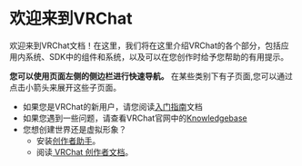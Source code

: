 # 欢迎来到VRChat

欢迎来到VRChat文档！在这里，我们将在这里介绍VRChat的各个部分，包括应用内系统、SDK中的组件和系统，以及可以在您创作时给予您帮助的有用提示。

**您可以使用页面左侧的侧边栏进行快速导航。** 在某些类别下有子页面,您可以通过点击小箭头来展开这些子页面。

- 如果您是VRChat的新用户，请您阅读[入门指南](/getting-started.md)文档
- 如果您遇到一些问题，请查看VRChat官网中的[Knowledgebase](http://help.vrchat.com/)
- 您想创建世界还是虚拟形象？
  - 安装[创作者助手](https://vrchat.com/download/vcc)。
  - 阅读[ VRChat 创作者文档](../blank)。
